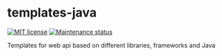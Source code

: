 # templates-java

[![MIT license][license-badge]][license-url]
[![Maintenance status][status-badge]][status-url]

Templates for web api based on different libraries, frameworks and Java

[status-url]: https://github.com/vikian050194/templates-java/pulse
[status-badge]: https://img.shields.io/github/last-commit/vikian050194/templates-java.svg

[license-url]: https://github.com/vikian050194/templates-java/blob/master/LICENSE
[license-badge]: https://img.shields.io/github/license/vikian050194/templates-java.svg
